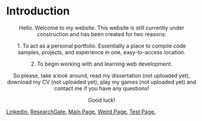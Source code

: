 <html>
<head>
	<meta charset="UTF-8">
	<meta http-equiv="Content-Type" content="text/html; charset=utf-8">
	<meta name="viewport" content="width=device-width, initial-scale=1.0, maximum-scale=1, user-scalable=no" />
	<title>worm</title>
	<script>var createjs = window;</script>
	<script type="text/javascript" src="script/libs.min.js"></script>
	<script type="text/javascript" src="script/Config.js"></script>
	<script type="text/javascript" src="script/Piece.js"></script>
	<style>
		div { margin: 0px 150px 0px 150px;}
		body { margin:Config.desktopWidth; overflow:hidden; }
		canvas.left {  float: left; width: 10%; }
		canvas.right { float: right; width: 10%  }
	</style>
</head>
<body onload="init('myCanvas', Piece, Config); init('myCanvas1', Piece, Config);">
	<canvas class ="left" id="myCanvas" style="position:absolute;z-index:2;left:0;top:0;" resize="false" width="150" height="100%"></canvas>
	<canvas class="right" id="myCanvas1" style="position:absolute;z-index:2;left:device-width-Config.desktopWidth;top:0;" resize="false" width="150" height="100%"></canvas>
	<div id="output" style="color:white;z-index:1; position:absolute;left:0;top:0px;font-size:10px;"></div>
</body>
</html>

# Introduction

<p>
	<center> 
		Hello. Welcome to my website. This website is still currently under construction and has been created for two reasons: 
	</center>
</p>

<p>
	<center> 
		1. To act as a personal portfolio. Essentially a place to compile code samples, projects, and experience in one, easy-to-access location. 
	</center>
</p>

<p>
	<center> 
		2. To begin working with and learning web development. 
	</center>
</p>

<p>
	<center>
		So please, take a look around, read my dissertation (not uploaded yet), download my CV (not uploaded yet), play my games (not uploaded yet) and contact me if you have any questions!
	</center>
</p>

<p>
	<center>
		Good luck!
	</center>
</p>


[Linkedin.](https://www.linkedin.com/in/lukasgolino/) 
[ResearchGate.](https://www.researchgate.net/profile/Lukas_Golino)
[Main Page.](./mainpage.html) 
[Weird Page.](./index1.html)
[Test Page.](./testpage.html)
